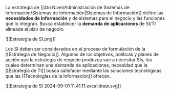 La estrategia de [[4to Nivel/Administración de Sistemas de Información/Sistemas de Información|Sistemas de Información]] define las **necesidades de información** y de sistemas para el negocio y las funciones que lo integran. Busca establecer la **demanda de aplicaciones** de SI/TI alineada al plan de negocio.

![[Estrategia de SI.png]]

Los SI deben ser considerados en el proceso de formulación de la [[Estrategia de Negocio]]. Algunos de los objetivos, políticas y planes de acción que la estrategia de negocio produzca van a necesitar SIs, los cuales determinan una demanda de aplicaciones, necesidad que la [[Estrategia de TI]] busca satisfacer mediante las soluciones tecnológicas que las [[Tecnologías de la Información]] ofrecen.

![[Estrategia de SI 2024-09-01 11.41.11.excalidraw.svg]]

